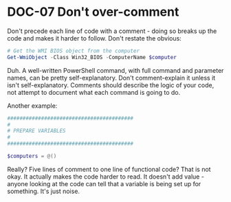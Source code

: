 # DOC-07 Don't over-comment

Don't precede each line of code with a comment - doing so breaks up the code and makes it harder to follow. Don't restate the obvious:

```PowerShell
# Get the WMI BIOS object from the computer
Get-WmiObject -Class Win32_BIOS -ComputerName $computer
```

Duh. A well-written PowerShell command, with full command and parameter names, can be pretty self-explanatory. Don't comment-explain it unless it isn't self-explanatory. Comments should describe the logic of your code, not attempt to document what each command is going to do.

Another example:

```PowerShell
#########################################
#
# PREPARE VARIABLES
#
#########################################

$computers = @()
```

Really? Five lines of comment to one line of functional code? That is not okay. It actually makes the code harder to read. It doesn't add value - anyone looking at the code can tell that a variable is being set up for something. It's just noise.
